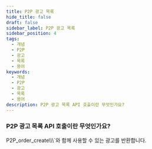 ```yaml
---
title: P2P 광고 목록
hide_title: false
draft: false
sidebar_label: P2P 광고 목록
sidebar_position: 4
tags:
  - 개념
  - P2P
  - 광고
  - 목록
  - 용어
keywords:
  - 개념
  - P2P
  - 광고
  - 목록
  - 용어
description: P2P 광고 목록 API 호출이란 무엇인가요?
---
```


### P2P 광고 목록 API 호출이란 무엇인가요?

P2P_order_create\\\\\\\`와 함께 사용할 수 있는 광고를 반환합니다.
